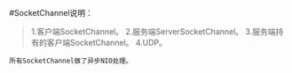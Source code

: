 #SocketChannel说明：

>    1.客户端SocketChannel。
>    2.服务端ServerSocketChannel。
>    3.服务端持有的客户端SocketChannel。
>    4.UDP。

    所有SocketChannel做了异步NIO处理。


